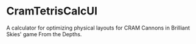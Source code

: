 # CramTetrisCalcUI
 A calculator for optimizing physical layouts for CRAM Cannons in Brilliant Skies' game From the Depths.
